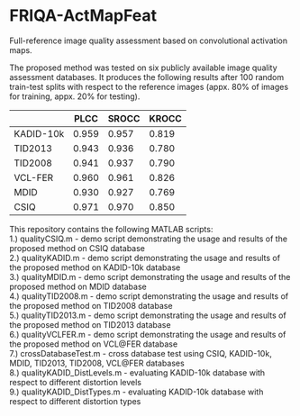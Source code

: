 # FRIQA-ActMapFeat
Full-reference image quality assessment based on convolutional activation maps.

The proposed method was tested on six publicly available image quality assessment databases. It produces the following results after 100 random train-test splits with respect to the reference images (appx. 80% of images for training, appx. 20% for testing).

|                |PLCC      |SROCC     |KROCC     |
|----------------|----------|----------|----------|
|KADID-10k       |0.959     |0.957     |0.819     |
|TID2013         |0.943     |0.936     |0.780     |
|TID2008         |0.941     |0.937     |0.790     |
|VCL-FER         |0.960     |0.961     |0.826     |
|MDID            |0.930     |0.927     |0.769     |
|CSIQ            |0.971     |0.970     |0.850     |

This repository contains the following MATLAB scripts:<br/>
1.) qualityCSIQ.m - demo script demonstrating the usage and results of the proposed method on CSIQ database <br/>
2.) qualityKADID.m - demo script demonstrating the usage and results of the proposed method on KADID-10k database <br/>
3.) qualityMDID.m - demo script demonstrating the usage and results of the proposed method on MDID database <br/>
4.) qualityTID2008.m - demo script demonstrating the usage and results of the proposed method on TID2008 database <br/>
5.) qualityTID2013.m - demo script demonstrating the usage and results of the proposed method on TID2013 database <br/>
6.) qualityVCLFER.m - demo script demonstrating the usage and results of the proposed method on VCL@FER database <br/>
7.) crossDatabaseTest.m - cross database test using CSIQ, KADID-10k, MDID, TID2013, TID2008, VCL@FER databases <br/>
8.) qualityKADID_DistLevels.m - evaluating KADID-10k database with respect to different distortion levels <br/>
9.) qualityKADID_DistTypes.m - evaluating KADID-10k database with respect to different distortion types <br/>
